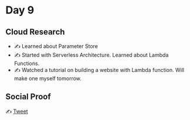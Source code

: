# Day 9

## Cloud Research

- ✍️ Learned about Parameter Store
- ✍️ Started with Serverless Architecture. Learned about Lambda Functions.
- ✍️ Watched a tutorial on building a website with Lambda function. Will make one myself tomorrow.

## Social Proof

✍️ [Tweet](https://twitter.com/afraz_momin/status/1290753938048729088?s=20)

